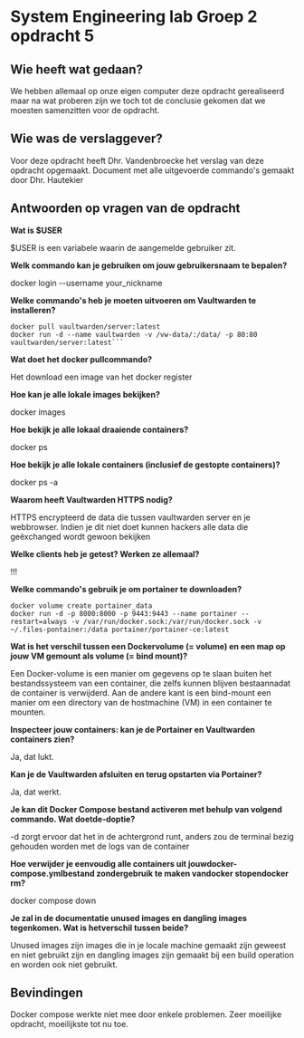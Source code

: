 # System Engineering lab Groep 2 opdracht 5

## Wie heeft wat gedaan?

We hebben allemaal op onze eigen computer deze opdracht gerealiseerd maar na wat proberen zijn we toch tot de conclusie gekomen dat we moesten samenzitten voor de opdracht.

## Wie was de verslaggever?

Voor deze opdracht heeft Dhr. Vandenbroecke het verslag van deze opdracht opgemaakt. Document met alle uitgevoerde commando's gemaakt door Dhr. Hautekier

## Antwoorden op vragen van de opdracht

**Wat is $USER**

$USER is een variabele waarin de aangemelde gebruiker zit.

**Welk commando kan je gebruiken om jouw gebruikersnaam te bepalen?**

docker login --username your_nickname

**Welke commando's heb je moeten uitvoeren om Vaultwarden te installeren?**

````
docker pull vaultwarden/server:latest
docker run -d --name vaultwarden -v /vw-data/:/data/ -p 80:80 vaultwarden/server:latest```
````

**Wat doet het docker pullcommando?**

Het download een image van het docker register

**Hoe kan je alle lokale images bekijken?**

docker images

**Hoe bekijk je alle lokaal draaiende containers?**

docker ps

**Hoe bekijk je alle lokale containers (inclusief de gestopte containers)?**

docker ps -a

**Waarom heeft Vaultwarden HTTPS nodig?**

HTTPS encrypteerd de data die tussen vaultwarden server en je webbrowser. Indien je dit niet doet kunnen hackers alle data die geëxchanged wordt gewoon bekijken

**Welke clients heb je getest? Werken ze allemaal?**

!!!

**Welke commando's gebruik je om portainer te downloaden?**

```
docker volume create portainer_data
docker run -d -p 8000:8000 -p 9443:9443 --name portainer --restart=always -v /var/run/docker.sock:/var/run/docker.sock -v ~/.files-pontainer:/data portainer/portainer-ce:latest
```

**Wat is het verschil tussen een Dockervolume (= volume) en een map op jouw VM gemount als volume (= bind mount)?**

Een Docker-volume is een manier om gegevens op te slaan buiten het bestandssysteem van een container, die zelfs kunnen blijven bestaan ​​nadat de container is verwijderd. Aan de andere kant is een bind-mount een manier om een ​​directory van de hostmachine (VM) in een container te mounten.

**Inspecteer jouw containers: kan je de Portainer en Vaultwarden containers zien?**

Ja, dat lukt.

**Kan je de Vaultwarden afsluiten en terug opstarten via Portainer?**

Ja, dat werkt.

**Je kan dit Docker Compose bestand activeren met behulp van volgend commando. Wat doetde-doptie?**

-d zorgt ervoor dat het in de achtergrond runt, anders zou de terminal bezig gehouden worden met de logs van de container

**Hoe verwijder je eenvoudig alle containers uit jouwdocker-compose.ymlbestand zondergebruik te maken vandocker stopendocker rm?**

docker compose down

**Je zal in de documentatie unused images en dangling images tegenkomen. Wat is hetverschil tussen beide?**

Unused images zijn images die in je locale machine gemaakt zijn geweest en niet gebruikt zijn en dangling images zijn gemaakt bij een build operation en worden ook niet gebruikt.

## Bevindingen

Docker compose werkte niet mee door enkele problemen. Zeer moeilijke opdracht, moeilijkste tot nu toe.

